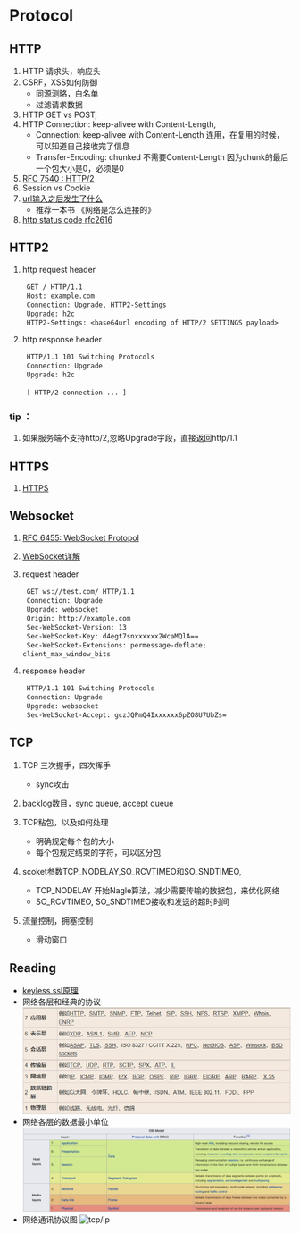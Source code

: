 # Protocol

##  HTTP
1. HTTP 请求头，响应头
2. CSRF，XSS如何防御
    - 同源测略，白名单
    - 过滤请求数据
3. HTTP GET vs POST,
4. HTTP Connection: keep-alivee with Content-Length, 
    - Connection: keep-alivee with Content-Length 连用，在复用的时候，可以知道自己接收完了信息
    - Transfer-Encoding: chunked 不需要Content-Length 因为chunk的最后一个包大小是0，必须是0 
5. [RFC 7540 :  HTTP/2 ](https://tools.ietf.org/html/rfc7540)
6. Session vs Cookie
7. [url输入之后发生了什么](http://fex.baidu.com/blog/2014/05/what-happen/)
    - 推荐一本书 《网络是怎么连接的》
8. [http status code rfc2616](https://www.w3.org/Protocols/rfc2616/rfc2616-sec6.html#sec6.1.1)

## HTTP2
1. http request header

        GET / HTTP/1.1
        Host: example.com
        Connection: Upgrade, HTTP2-Settings
        Upgrade: h2c
        HTTP2-Settings: <base64url encoding of HTTP/2 SETTINGS payload>
        
2. http response header
        
        HTTP/1.1 101 Switching Protocols
        Connection: Upgrade
        Upgrade: h2c
        
        [ HTTP/2 connection ... ]

### tip ：
1. 如果服务端不支持http/2,忽略Upgrade字段，直接返回http/1.1


## HTTPS  
1. [HTTPS](./https.md)


## Websocket
1. [RFC 6455:  WebSocket Protopol](https://tools.ietf.org/html/rfc6455)
2. [WebSocket详解](http://www.52im.net/forum.php?mod=viewthread&tid=331&ctid=15)
3. request header

        GET ws://test.com/ HTTP/1.1
        Connection: Upgrade
        Upgrade: websocket
        Origin: http://example.com
        Sec-WebSocket-Version: 13
        Sec-WebSocket-Key: d4egt7snxxxxxx2WcaMQlA==
        Sec-WebSocket-Extensions: permessage-deflate; client_max_window_bits
4. response header

        HTTP/1.1 101 Switching Protocols
        Connection: Upgrade
        Upgrade: websocket
        Sec-WebSocket-Accept: gczJQPmQ4Ixxxxxx6pZO8U7UbZs=
## TCP
1. TCP 三次握手，四次挥手
    - sync攻击
2. backlog数目，sync queue, accept queue
    
3. TCP粘包，以及如何处理
    - 明确规定每个包的大小
    - 每个包规定结束的字符，可以区分包
    
4. scoket参数TCP_NODELAY,SO_RCVTIMEO和SO_SNDTIMEO,
    - TCP_NODELAY 开始Nagle算法，减少需要传输的数据包，来优化网络
    - SO_RCVTIMEO, SO_SNDTIMEO接收和发送的超时时间
    
5. 流量控制，拥塞控制
    - 滑动窗口
    
## Reading

* [keyless ssl原理](https://andblog.cn/?p=852)
* 网络各层和经典的协议
![网络层](../imgs/protocal_level.png)
* 网络各层的数据最小单位
![单位](../imgs/osi_unit.png)
* 网络通讯协议图
![tcp/ip](../imgs/tcp_ip.png)